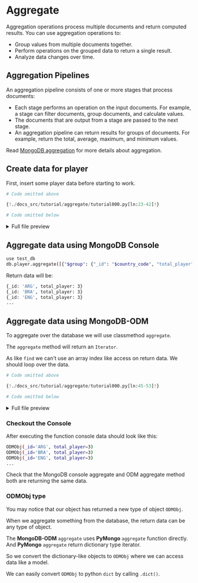 # Aggregate

Aggregation operations process multiple documents and return computed results. You can use aggregation operations to:

- Group values from multiple documents together.
- Perform operations on the grouped data to return a single result.
- Analyze data changes over time.

## Aggregation Pipelines

An aggregation pipeline consists of one or more stages that process documents:

- Each stage performs an operation on the input documents. For example, a stage can filter documents, group documents, and calculate values.
- The documents that are output from a stage are passed to the next stage.
- An aggregation pipeline can return results for groups of documents. For example, return the total, average, maximum, and minimum values.

Read <a  href="https://www.mongodb.com/docs/manual/aggregation/" class="external-link" target="_blank">MongoDB aggregation</a> for more details about aggregation.

## Create data for player

First, insert some player data before starting to work.

```python
# Code omitted above

{!./docs_src/tutorial/aggregate/tutorial000.py[ln:23-42]!}

# Code omitted below
```

<details>
<summary>Full file preview</summary>
```Python
{!./docs_src/tutorial/aggregate/tutorial000.py!}
```
</details>

## Aggregate data using MongoDB Console

```bash
use test_db
db.player.aggregate([{"$group": {"_id": "$country_code", "total_player": {"$sum": 1}}}])
```

Return data will be:

```bash
{_id: 'ARG', total_player: 3}
{_id: 'BRA', total_player: 3}
{_id: 'ENG', total_player: 3}
...
```

## Aggregate data using MongoDB-ODM

To aggregate over the database we will use classmethod `aggregate`.

The `aggregate` method will return an `Iterator`.

As like `find` we can't use an array index like access on return data. We should loop over the data.

```python
# Code omitted above

{!./docs_src/tutorial/aggregate/tutorial000.py[ln:45-53]!}

# Code omitted below
```

<details>
<summary>Full file preview</summary>
```Python
{!./docs_src/tutorial/aggregate/tutorial000.py!}
```
</details>

### Checkout the Console

After executing the function console data should look like this:

```bash
ODMObj(_id='ARG', total_player=3)
ODMObj(_id='BRA', total_player=3)
ODMObj(_id='ENG', total_player=3)
...
```

Check that the MongoDB console aggregate and ODM aggregate method both are returning the same data.

### ODMObj type

You may notice that our object has returned a new type of object `ODMObj`.

When we aggregate something from the database, the return data can be any type of object.

The **MongoDB-ODM** `aggregate` uses **PyMongo** `aggregate` function directly. And **PyMongo** `aggregate` return dictionary type iterator.

So we convert the dictionary-like objects to `ODMObj` where we can access data like a model.

We can easily convert `ODMObj` to python `dict` by calling `.dict()`.
